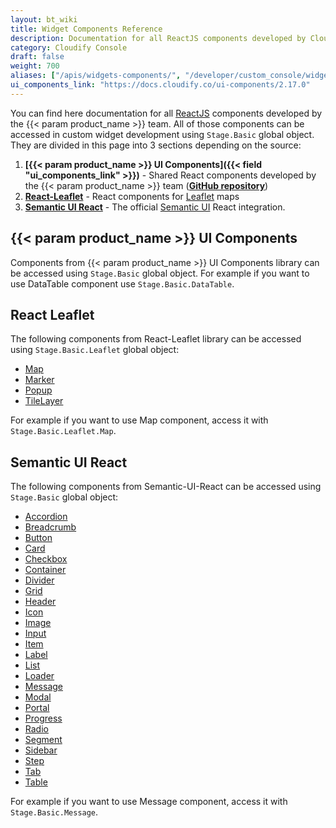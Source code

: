 ```yaml
---
layout: bt_wiki
title: Widget Components Reference
description: Documentation for all ReactJS components developed by Cloudify team.
category: Cloudify Console
draft: false
weight: 700
aliases: ["/apis/widgets-components/", "/developer/custom_console/widgets-components/"]
ui_components_link: "https://docs.cloudify.co/ui-components/2.17.0"
---
```


You can find here documentation for all [ReactJS](https://reactjs.org/) components developed by the  {{< param product_name >}} team.
All of those components can be accessed in custom widget development using `Stage.Basic` global object. They are divided in this page into 3 sections depending on the source:

1. **[{{< param product_name >}} UI Components]({{< field "ui_components_link" >}})**  - Shared React components developed by the {{< param product_name >}} team (**[GitHub repository](https://github.com/cloudify-cosmo/cloudify-ui-components)**)
1. **[React-Leaflet](https://react-leaflet.js.org)** - React components for [Leaflet](https://leafletjs.com/) maps
1. **[Semantic UI React](https://react.semantic-ui.com)** - The official [Semantic UI](https://semantic-ui.com/) React integration.


## {{< param product_name >}} UI Components

Components from {{< param product_name >}} UI Components library can be accessed using `Stage.Basic` global object. For example if you want to use DataTable component use `Stage.Basic.DataTable`. 


## React Leaflet

The following components from React-Leaflet library can be accessed using `Stage.Basic.Leaflet` global object:

* [Map](https://react-leaflet.js.org/docs/en/components#map)
* [Marker](https://react-leaflet.js.org/docs/en/components#marker)
* [Popup](https://react-leaflet.js.org/docs/en/components#popup)
* [TileLayer](https://react-leaflet.js.org/docs/en/components#tilelayer)

For example if you want to use Map component, access it with `Stage.Basic.Leaflet.Map`.


## Semantic UI React

The following components from Semantic-UI-React can be accessed using `Stage.Basic` global object:

* [Accordion](https://react.semantic-ui.com/modules/accordion)
* [Breadcrumb](https://react.semantic-ui.com/collections/breadcrumb)
* [Button](https://react.semantic-ui.com/elements/button)
* [Card](https://react.semantic-ui.com/views/card)
* [Checkbox](https://react.semantic-ui.com/modules/checkbox)
* [Container](https://react.semantic-ui.com/elements/container)
* [Divider](https://react.semantic-ui.com/elements/divider)
* [Grid](https://react.semantic-ui.com/collections/grid)
* [Header](https://react.semantic-ui.com/elements/header)
* [Icon](https://react.semantic-ui.com/elements/icon)
* [Image](https://react.semantic-ui.com/elements/image)
* [Input](https://react.semantic-ui.com/elements/input)
* [Item](https://react.semantic-ui.com/views/item)
* [Label](https://react.semantic-ui.com/elements/label)
* [List](https://react.semantic-ui.com/elements/list)
* [Loader](https://react.semantic-ui.com/elements/loader)
* [Message](https://react.semantic-ui.com/collections/message)
* [Modal](https://react.semantic-ui.com/modules/modal)
* [Portal](https://react.semantic-ui.com/addons/portal)
* [Progress](https://react.semantic-ui.com/modules/progress)
* [Radio](https://react.semantic-ui.com/addons/radio)
* [Segment](https://react.semantic-ui.com/elements/segment)
* [Sidebar](https://react.semantic-ui.com/modules/sidebar)
* [Step](https://react.semantic-ui.com/elements/step)
* [Tab](https://react.semantic-ui.com/modules/tab)
* [Table](https://react.semantic-ui.com/collections/table)

For example if you want to use Message component, access it with `Stage.Basic.Message`.
